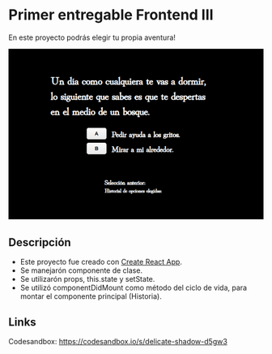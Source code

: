 # Primer entregable Frontend III 

En este proyecto podrás elegir tu propia aventura!

![](./public/print-vista-proyecto.png)

## Descripción

- Este proyecto fue creado con [Create React App](https://github.com/facebook/create-react-app).
- Se manejarón componente de clase.
- Se utilizarón props, this.state y setState.
- Se utilizó componentDidMount como método del ciclo de vida, para montar el componente principal (Historia).


## Links

Codesandbox: https://codesandbox.io/s/delicate-shadow-d5gw3


